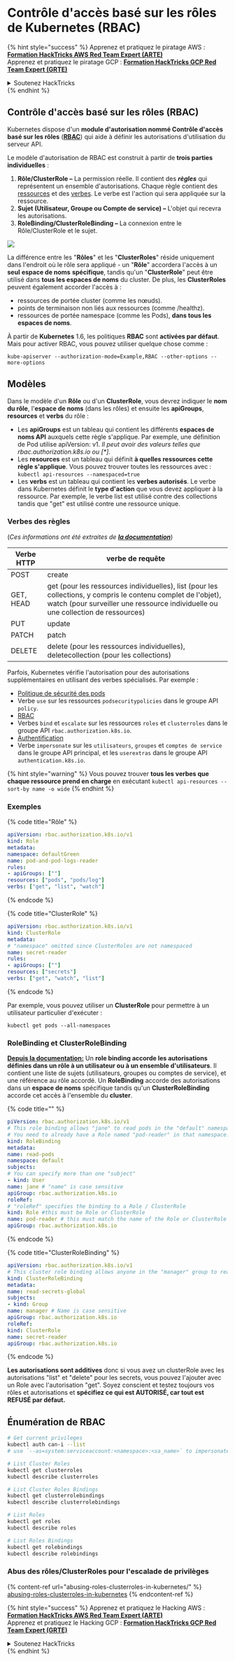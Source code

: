 # Contrôle d'accès basé sur les rôles de Kubernetes (RBAC)

{% hint style="success" %}
Apprenez et pratiquez le piratage AWS :<img src="/.gitbook/assets/image.png" alt="" data-size="line">[**Formation HackTricks AWS Red Team Expert (ARTE)**](https://training.hacktricks.xyz/courses/arte)<img src="/.gitbook/assets/image.png" alt="" data-size="line">\
Apprenez et pratiquez le piratage GCP : <img src="/.gitbook/assets/image (2).png" alt="" data-size="line">[**Formation HackTricks GCP Red Team Expert (GRTE)**<img src="/.gitbook/assets/image (2).png" alt="" data-size="line">](https://training.hacktricks.xyz/courses/grte)

<details>

<summary>Soutenez HackTricks</summary>

* Consultez les [**plans d'abonnement**](https://github.com/sponsors/carlospolop)!
* **Rejoignez le** 💬 [**groupe Discord**](https://discord.gg/hRep4RUj7f) ou le [**groupe Telegram**](https://t.me/peass) ou **suivez-nous** sur **Twitter** 🐦 [**@hacktricks\_live**](https://twitter.com/hacktricks\_live)**.**
* **Partagez des astuces de piratage en soumettant des PR aux** [**HackTricks**](https://github.com/carlospolop/hacktricks) et [**HackTricks Cloud**](https://github.com/carlospolop/hacktricks-cloud) dépôts GitHub.

</details>
{% endhint %}

## Contrôle d'accès basé sur les rôles (RBAC)

Kubernetes dispose d'un **module d'autorisation nommé Contrôle d'accès basé sur les rôles** ([**RBAC**](https://kubernetes.io/docs/reference/access-authn-authz/rbac/)) qui aide à définir les autorisations d'utilisation du serveur API.

Le modèle d'autorisation de RBAC est construit à partir de **trois parties individuelles** :

1. **Rôle/ClusterRole –** La permission réelle. Il contient des _**règles**_ qui représentent un ensemble d'autorisations. Chaque règle contient des [ressources](https://kubernetes.io/docs/reference/kubectl/overview/#resource-types) et des [verbes](https://kubernetes.io/docs/reference/access-authn-authz/authorization/#determine-the-request-verb). Le verbe est l'action qui sera appliquée sur la ressource.
2. **Sujet (Utilisateur, Groupe ou Compte de service) –** L'objet qui recevra les autorisations.
3. **RoleBinding/ClusterRoleBinding –** La connexion entre le Rôle/ClusterRole et le sujet.

![](https://www.cyberark.com/wp-content/uploads/2018/12/rolebiding\_serviceaccount\_and\_role-1024x551.png)

La différence entre les "**Rôles**" et les "**ClusterRoles**" réside uniquement dans l'endroit où le rôle sera appliqué - un "**Rôle**" accordera l'accès à un **seul** **espace de noms** **spécifique**, tandis qu'un "**ClusterRole**" peut être utilisé dans **tous les espaces de noms** du cluster. De plus, les **ClusterRoles** peuvent également accorder l'accès à :

* ressources de portée cluster (comme les nœuds).
* points de terminaison non liés aux ressources (comme /healthz).
* ressources de portée namespace (comme les Pods), **dans tous les espaces de noms**.

À partir de **Kubernetes** 1.6, les politiques **RBAC** sont **activées par défaut**. Mais pour activer RBAC, vous pouvez utiliser quelque chose comme :
```
kube-apiserver --authorization-mode=Example,RBAC --other-options --more-options
```
## Modèles

Dans le modèle d'un **Rôle** ou d'un **ClusterRole**, vous devrez indiquer le **nom du rôle**, l'**espace de noms** (dans les rôles) et ensuite les **apiGroups**, **resources** et **verbs** du rôle :

* Les **apiGroups** est un tableau qui contient les différents **espaces de noms API** auxquels cette règle s'applique. Par exemple, une définition de Pod utilise apiVersion: v1. _Il peut avoir des valeurs telles que rbac.authorization.k8s.io ou \[\*]_.
* Les **resources** est un tableau qui définit **à quelles ressources cette règle s'applique**. Vous pouvez trouver toutes les ressources avec : `kubectl api-resources --namespaced=true`
* Les **verbs** est un tableau qui contient les **verbes autorisés**. Le verbe dans Kubernetes définit le **type d'action** que vous devez appliquer à la ressource. Par exemple, le verbe list est utilisé contre des collections tandis que "get" est utilisé contre une ressource unique.

### Verbes des règles

(_Ces informations ont été extraites de_ [_**la documentation**_](https://kubernetes.io/docs/reference/access-authn-authz/authorization/#determine-the-request-verb))

| Verbe HTTP | verbe de requête                                                                                                                                             |
| ---------- | ----------------------------------------------------------------------------------------------------------------------------------------------------------- |
| POST       | create                                                                                                                                                      |
| GET, HEAD  | get (pour les ressources individuelles), list (pour les collections, y compris le contenu complet de l'objet), watch (pour surveiller une ressource individuelle ou une collection de ressources) |
| PUT        | update                                                                                                                                                      |
| PATCH      | patch                                                                                                                                                       |
| DELETE     | delete (pour les ressources individuelles), deletecollection (pour les collections)                                                                         |

Parfois, Kubernetes vérifie l'autorisation pour des autorisations supplémentaires en utilisant des verbes spécialisés. Par exemple :

* [Politique de sécurité des pods](https://kubernetes.io/docs/concepts/policy/pod-security-policy/)
* Verbe `use` sur les ressources `podsecuritypolicies` dans le groupe API `policy`.
* [RBAC](https://kubernetes.io/docs/reference/access-authn-authz/rbac/#privilege-escalation-prevention-and-bootstrapping)
* Verbes `bind` et `escalate` sur les ressources `roles` et `clusterroles` dans le groupe API `rbac.authorization.k8s.io`.
* [Authentification](https://kubernetes.io/docs/reference/access-authn-authz/authentication/)
* Verbe `impersonate` sur les `utilisateurs`, `groupes` et `comptes de service` dans le groupe API principal, et les `userextras` dans le groupe API `authentication.k8s.io`.

{% hint style="warning" %}
Vous pouvez trouver **tous les verbes que chaque ressource prend en charge** en exécutant `kubectl api-resources --sort-by name -o wide`
{% endhint %}

### Exemples

{% code title="Rôle" %}
```yaml
apiVersion: rbac.authorization.k8s.io/v1
kind: Role
metadata:
namespace: defaultGreen
name: pod-and-pod-logs-reader
rules:
- apiGroups: [""]
resources: ["pods", "pods/log"]
verbs: ["get", "list", "watch"]
```
{% endcode %}

{% code title="ClusterRole" %}
```yaml
apiVersion: rbac.authorization.k8s.io/v1
kind: ClusterRole
metadata:
# "namespace" omitted since ClusterRoles are not namespaced
name: secret-reader
rules:
- apiGroups: [""]
resources: ["secrets"]
verbs: ["get", "watch", "list"]
```
{% endcode %}

Par exemple, vous pouvez utiliser un **ClusterRole** pour permettre à un utilisateur particulier d'exécuter :
```
kubectl get pods --all-namespaces
```
### **RoleBinding et ClusterRoleBinding**

**[Depuis la documentation:](https://kubernetes.io/docs/reference/access-authn-authz/rbac/#rolebinding-and-clusterrolebinding)** Un **role binding accorde les autorisations définies dans un rôle à un utilisateur ou à un ensemble d'utilisateurs**. Il contient une liste de sujets (utilisateurs, groupes ou comptes de service), et une référence au rôle accordé. Un **RoleBinding** accorde des autorisations dans un **espace de noms** spécifique tandis qu'un **ClusterRoleBinding** accorde cet accès à l'ensemble du **cluster**.

{% code title="" %}
```yaml
piVersion: rbac.authorization.k8s.io/v1
# This role binding allows "jane" to read pods in the "default" namespace.
# You need to already have a Role named "pod-reader" in that namespace.
kind: RoleBinding
metadata:
name: read-pods
namespace: default
subjects:
# You can specify more than one "subject"
- kind: User
name: jane # "name" is case sensitive
apiGroup: rbac.authorization.k8s.io
roleRef:
# "roleRef" specifies the binding to a Role / ClusterRole
kind: Role #this must be Role or ClusterRole
name: pod-reader # this must match the name of the Role or ClusterRole you wish to bind to
apiGroup: rbac.authorization.k8s.io
```
{% endcode %}

{% code title="ClusterRoleBinding" %}
```yaml
apiVersion: rbac.authorization.k8s.io/v1
# This cluster role binding allows anyone in the "manager" group to read secrets in any namespace.
kind: ClusterRoleBinding
metadata:
name: read-secrets-global
subjects:
- kind: Group
name: manager # Name is case sensitive
apiGroup: rbac.authorization.k8s.io
roleRef:
kind: ClusterRole
name: secret-reader
apiGroup: rbac.authorization.k8s.io
```
{% endcode %}

**Les autorisations sont additives** donc si vous avez un clusterRole avec les autorisations "list" et "delete" pour les secrets, vous pouvez l'ajouter avec un Role avec l'autorisation "get". Soyez conscient et testez toujours vos rôles et autorisations et **spécifiez ce qui est AUTORISÉ, car tout est REFUSÉ par défaut.**

## **Énumération de RBAC**
```bash
# Get current privileges
kubectl auth can-i --list
# use `--as=system:serviceaccount:<namespace>:<sa_name>` to impersonate a service account

# List Cluster Roles
kubectl get clusterroles
kubectl describe clusterroles

# List Cluster Roles Bindings
kubectl get clusterrolebindings
kubectl describe clusterrolebindings

# List Roles
kubectl get roles
kubectl describe roles

# List Roles Bindings
kubectl get rolebindings
kubectl describe rolebindings
```
### Abus des rôles/ClusterRoles pour l'escalade de privilèges

{% content-ref url="abusing-roles-clusterroles-in-kubernetes/" %}
[abusing-roles-clusterroles-in-kubernetes](abusing-roles-clusterroles-in-kubernetes/)
{% endcontent-ref %}

{% hint style="success" %}
Apprenez et pratiquez le Hacking AWS :<img src="/.gitbook/assets/image.png" alt="" data-size="line">[**Formation HackTricks AWS Red Team Expert (ARTE)**](https://training.hacktricks.xyz/courses/arte)<img src="/.gitbook/assets/image.png" alt="" data-size="line">\
Apprenez et pratiquez le Hacking GCP : <img src="/.gitbook/assets/image (2).png" alt="" data-size="line">[**Formation HackTricks GCP Red Team Expert (GRTE)**<img src="/.gitbook/assets/image (2).png" alt="" data-size="line">](https://training.hacktricks.xyz/courses/grte)

<details>

<summary>Soutenez HackTricks</summary>

* Consultez les [**plans d'abonnement**](https://github.com/sponsors/carlospolop)!
* **Rejoignez le** 💬 [**groupe Discord**](https://discord.gg/hRep4RUj7f) ou le [**groupe Telegram**](https://t.me/peass) ou **suivez-nous** sur **Twitter** 🐦 [**@hacktricks\_live**](https://twitter.com/hacktricks\_live)**.**
* **Partagez des astuces de hacking en soumettant des PR aux** [**HackTricks**](https://github.com/carlospolop/hacktricks) et [**HackTricks Cloud**](https://github.com/carlospolop/hacktricks-cloud) github repos.

</details>
{% endhint %}
